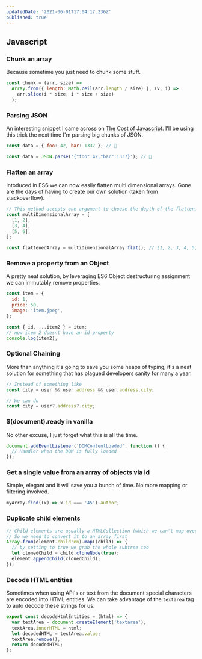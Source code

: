 ```yaml
---
updatedDate: '2021-06-01T17:04:17.236Z'
published: true
---
```


## Javascript

### Chunk an array

Because sometime you just need to chunk some stuff.

```js
const chunk = (arr, size) =>
  Array.from({ length: Math.ceil(arr.length / size) }, (v, i) =>
    arr.slice(i * size, i * size + size)
  );
```

### Parsing JSON

An interesting snippet I came across on [The Cost of Javascript](https://v8.dev/blog/cost-of-javascript-2019#json). I'll be using this trick the next time I'm parsing big chunks of JSON.

```js
const data = { foo: 42, bar: 1337 }; // 🐌

const data = JSON.parse('{"foo":42,"bar":1337}'); // 🚀
```

### Flatten an array

Intoduced in ES6 we can now easily flatten multi dimensional arrays. Gone are the days of having to create our own solution (taken from stackoverflow).

```js
// This method accepts one argument to choose the depth of the flattening
const multiDimensionalArray = [
  [1, 2],
  [3, 4],
  [5, 6],
];

const flattenedArray = multiDimensionalArray.flat(); // [1, 2, 3, 4, 5, 6]
```

### Remove a property from an Object

A pretty neat solution, by leveraging ES6 Object destructuring assignment we can immutably remove properties.

```js
const item = {
  id: 1,
  price: 50,
  image: 'item.jpeg',
};

const { id, ...item2 } = item;
// now item 2 doesnt have an id property
console.log(item2);
```

### Optional Chaining

More than anything it's going to save you some heaps of typing, it's a neat solution for something that has plagued developers sanity for many a year.

```js
// Instead of something like
const city = user && user.address && user.address.city;

// We can do
const city = user?.address?.city;
```

### \$(document).ready in vanilla

No other excuse, I just forget what this is all the time.

```js
document.addEventListener('DOMContentLoaded', function () {
  // Handler when the DOM is fully loaded
});
```

### Get a single value from an array of objects via id

Simple, elegant and it will save you a bunch of time. No more mapping or filtering involved.

```js
myArray.find((x) => x.id === '45').author;
```

### Duplicate child elements

```js
// Child elements are usually a HTMLCollection (which we can't map over)
// So we need to convert it to an array first
Array.from(element.children).map((child) => {
  // by setting to true we grab the whole subtree too
  let clonedChild = child.cloneNode(true);
  element.appendChild(clonedChild);
});
```

### Decode HTML entities

Sometimes when using API's or text from the document special characters are encoded into HTML entities. We can take advantage of the `textarea` tag to auto decode these strings for us.

```js
export const decodeHtmlEntities = (html) => {
  var textArea = document.createElement('textarea');
  textArea.innerHTML = html;
  let decodedHTML = textArea.value;
  textArea.remove();
  return decodedHTML;
};
```
